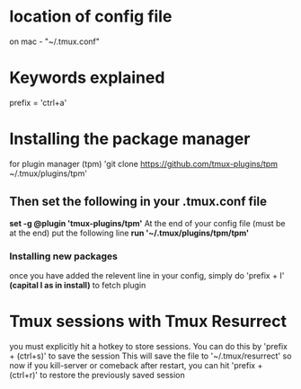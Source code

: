 # location of config file 
on mac - "~/.tmux.conf"




# Keywords explained
prefix = 'ctrl+a'

# Installing the package manager 
for plugin manager (tpm) 'git clone https://github.com/tmux-plugins/tpm ~/.tmux/plugins/tpm'
## Then set the following in your .tmux.conf file
__set -g @plugin 'tmux-plugins/tpm'__ 
At the end of your config file (must be at the end) put the following line
__run '~/.tmux/plugins/tpm/tpm'__
### Installing new packages 
once you have added the relevent line in your config, 
simply do 'prefix + I' __(capital I as in install)__ to fetch plugin 


# Tmux sessions with Tmux Resurrect 
you must explicitly hit a hotkey to store sessions. 
You can do this by 'prefix + (ctrl+s)' to save the session 
This will save the file to '~/.tmux/resurrect'
so now if you kill-server or comeback after restart, 
you can hit 'prefix + (ctrl+r)' to restore the previously saved session 

